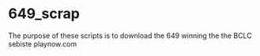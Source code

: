 # 649_scrap

The purpose of these scripts is to download the 649 winning the the BCLC sebiste playnow.com
